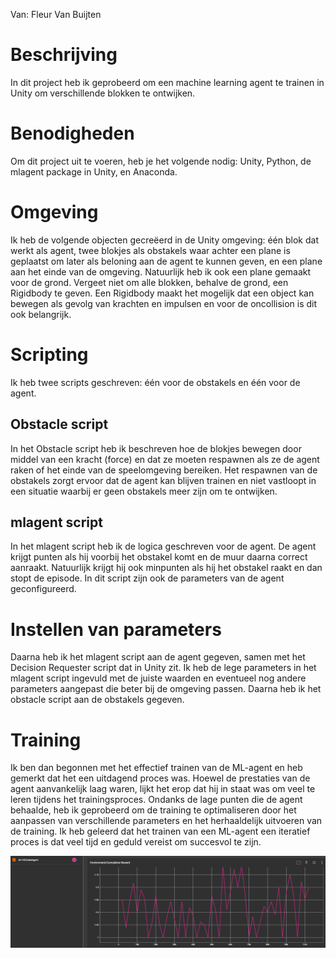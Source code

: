 Van: Fleur Van Buijten
# Beschrijving

In dit project heb ik geprobeerd om een machine learning agent te trainen in Unity om verschillende blokken te ontwijken.

# Benodigheden

Om dit project uit te voeren, heb je het volgende nodig: Unity, Python, de mlagent package in Unity, en Anaconda. 

# Omgeving

Ik heb de volgende objecten gecreëerd in de Unity omgeving: één blok dat werkt als agent, twee blokjes als obstakels waar achter een plane is geplaatst om later als beloning aan de agent te kunnen geven, en een plane aan het einde van de omgeving. Natuurlijk heb ik ook een plane gemaakt voor de grond. Vergeet niet om alle blokken, behalve de grond, een Rigidbody te geven. Een Rigidbody maakt het mogelijk dat een object kan bewegen als gevolg van krachten en impulsen en voor de oncollision is dit ook belangrijk.

# Scripting

Ik heb twee scripts geschreven: één voor de obstakels en één voor de agent.

## Obstacle script

In het Obstacle script heb ik beschreven hoe de blokjes bewegen door middel van een kracht (force) en dat ze moeten respawnen als ze de agent raken of het einde van de speelomgeving bereiken. Het respawnen van de obstakels zorgt ervoor dat de agent kan blijven trainen en niet vastloopt in een situatie waarbij er geen obstakels meer zijn om te ontwijken.

## mlagent script

In het mlagent script heb ik de logica geschreven voor de agent. De agent krijgt punten als hij voorbij het obstakel komt en de muur daarna correct aanraakt. Natuurlijk krijgt hij ook minpunten als hij het obstakel raakt en dan stopt de episode. In dit script zijn ook de parameters van de agent geconfigureerd.

# Instellen van parameters

Daarna heb ik het mlagent script aan de agent gegeven, samen met het Decision Requester script dat in Unity zit. Ik heb de lege parameters in het mlagent script ingevuld met de juiste waarden en eventueel nog andere parameters aangepast die beter bij de omgeving passen. Daarna heb ik het obstacle script aan de obstakels gegeven.

# Training

Ik ben dan begonnen met het effectief trainen van de ML-agent en heb gemerkt dat het een uitdagend proces was. Hoewel de prestaties van de agent aanvankelijk laag waren, lijkt het erop dat hij in staat was om veel te leren tijdens het trainingsproces. Ondanks de lage punten die de agent behaalde, heb ik geprobeerd om de training te optimaliseren door het aanpassen van verschillende parameters en het herhaaldelijk uitvoeren van de training. Ik heb geleerd dat het trainen van een ML-agent een iteratief proces is dat veel tijd en geduld vereist om succesvol te zijn.

![alt text](https://github.com/AP-IT-GH/jumper-assignment-fighttothesky/blob/agent/agent.PNG?raw=true)
